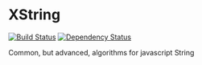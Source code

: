 XString 
=======
[![Build Status](https://travis-ci.org/thefourtheye/XString.png?branch=master)](https://travis-ci.org/thefourtheye/XString)
[![Dependency Status](https://gemnasium.com/thefourtheye/XString.png)](https://gemnasium.com/thefourtheye/XString)

Common, but advanced, algorithms for javascript String
